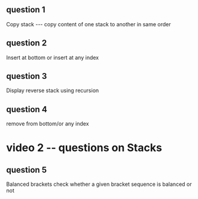 ## question 1
Copy stack --- copy content of one stack to another in same order

## question 2
Insert at bottom or insert at any index

## question 3
Display reverse stack using recursion

## question 4
remove from bottom/or any index

# video 2 -- questions on Stacks
 ## question 5
 Balanced brackets
    check whether a given bracket sequence is balanced or not 